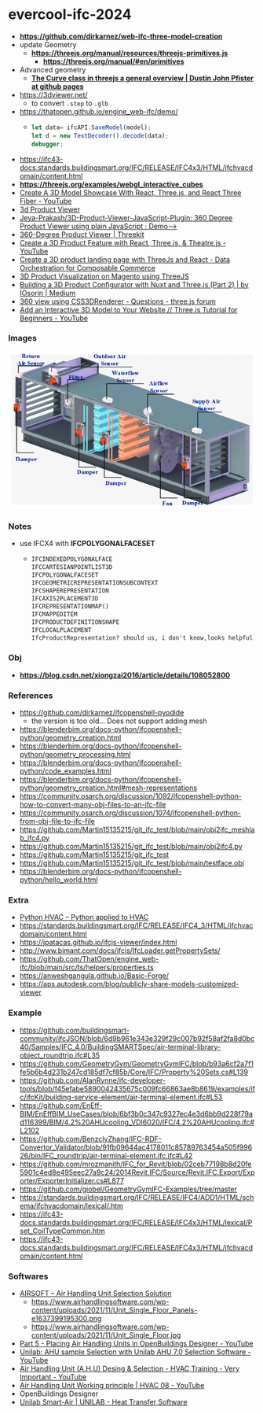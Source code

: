 evercool-ifc-2024
=================
- **https://github.com/dirkarnez/web-ifc-three-model-creation**
- update Geometry
  - **https://threejs.org/manual/resources/threejs-primitives.js**
    - **https://threejs.org/manual/#en/primitives**
- Advanced geometry
  - [**The Curve class in threejs a general overview | Dustin John Pfister at github pages**](https://dustinpfister.github.io/2022/06/17/threejs-curve/)
- https://3dviewer.net/
  - to convert `.step` to `.glb`
- https://thatopen.github.io/engine_web-ifc/demo/
  - ```js
    let data= ifcAPI.SaveModel(model);
    let d = new TextDecoder().decode(data);
    debugger;
    ```
- https://ifc43-docs.standards.buildingsmart.org/IFC/RELEASE/IFC4x3/HTML/ifchvacdomain/content.html
- **https://threejs.org/examples/webgl_interactive_cubes**
- [Create A 3D Model Showcase With React, Three.js, and React Three Fiber - YouTube](https://www.youtube.com/watch?v=QaRIHrRclVk)
- [3d Product Viewer](https://3d-product-viewer-with-threejs.netlify.app/)
- [Jeya-Prakash/3D-Product-Viewer-JavaScript-Plugin: 360 Degree Product Viewer using plain JavaScript : Demo-->](https://github.com/Jeya-Prakash/3D-Product-Viewer-JavaScript-Plugin)
- [360-Degree Product Viewer | Threekit](https://www.threekit.com/solutions/360-degree-product-viewer)
- [Create a 3D Product Feature with React, Three.js, & Theatre.js - YouTube](https://www.youtube.com/watch?v=680171tryig)
- [Create a 3D product landing page with ThreeJs and React - Data Orchestration for Composable Commerce](https://www.takeshape.io/articles/create-a-3d-product-landing-page-with-threejs-and-react/)
- [3D Product Visualization on Magento using ThreeJS](https://www.brihaspatitech.com/blog/3d-product-modelling-magento-using-threejs/)
- [Building a 3D Product Configurator with Nuxt and Three.js (Part 2) | by IOsorin | Medium](https://iosorin.medium.com/building-a-3d-product-configurator-using-nuxt-and-three-js-part-2-fc960e19aa18)
- [360 view using CSS3DRenderer - Questions - three.js forum](https://discourse.threejs.org/t/360-view-using-css3drenderer/17045)
- [Add an Interactive 3D Model to Your Website // Three.js Tutorial for Beginners - YouTube](https://www.youtube.com/watch?v=aOQuuotM-Ww)
### Images
![](The-structure-diagram-of-the-air-handling-unit-AHU-in-the-laboratory.png)
### Notes
- use IFCX4 with **IFCPOLYGONALFACESET**
  - ```
    IFCINDEXEDPOLYGONALFACE
    IFCCARTESIANPOINTLIST3D
    IFCPOLYGONALFACESET
    IFCGEOMETRICREPRESENTATIONSUBCONTEXT
    IFCSHAPEREPRESENTATION
    IFCAXIS2PLACEMENT3D
    IFCREPRESENTATIONMAP()
    IFCMAPPEDITEM
    IFCPRODUCTDEFINITIONSHAPE
    IFCLOCALPLACEMENT
    IfcProductRepresentation? should us, i don't know,looks helpful
    ```
### Obj
- **https://blog.csdn.net/xiongzai2016/article/details/108052800**
### References
- https://github.com/dirkarnez/ifcopenshell-pyodide
  - the version is too old... Does not support adding mesh
- https://blenderbim.org/docs-python/ifcopenshell-python/geometry_creation.html
- https://blenderbim.org/docs-python/ifcopenshell-python/geometry_processing.html
- https://blenderbim.org/docs-python/ifcopenshell-python/code_examples.html
- https://blenderbim.org/docs-python/ifcopenshell-python/geometry_creation.html#mesh-representations
- https://community.osarch.org/discussion/1092/ifcopenshell-python-how-to-convert-many-obj-files-to-an-ifc-file
- https://community.osarch.org/discussion/1074/ifcopenshell-python-from-obj-file-to-ifc-file
- https://github.com/Martin15135215/git_ifc_test/blob/main/obj2ifc_meshlab_ifc4.py
- https://github.com/Martin15135215/git_ifc_test/blob/main/obj2ifc4.py
- https://github.com/Martin15135215/git_ifc_test
- https://github.com/Martin15135215/git_ifc_test/blob/main/testface.obj
- https://blenderbim.org/docs-python/ifcopenshell-python/hello_world.html

### Extra
- [Python HVAC – Python applied to HVAC](https://pythoncvc.net/?lang=en)
- https://standards.buildingsmart.org/IFC/RELEASE/IFC4_3/HTML/ifchvacdomain/content.html
- https://jpatacas.github.io/ifcjs-viewer/index.html
- http://www.bimant.com/docs/ifcjs/IfcLoader.getPropertySets/
- https://github.com/ThatOpen/engine_web-ifc/blob/main/src/ts/helpers/properties.ts
- https://anweshgangula.github.io/Basic-Forge/
- https://aps.autodesk.com/blog/publicly-share-models-customized-viewer

### Example
- https://github.com/buildingsmart-community/ifcJSON/blob/6d9b961e343e329f29c007b92f58af2fa8d0bc40/Samples/IFC_4.0/BuildingSMARTSpec/air-terminal-library-object_roundtrip.ifc#L35
- https://github.com/GeometryGym/GeometryGymIFC/blob/b93a6cf2a7f1fe5b6b4d231b247cd185df7cf85b/Core/IFC/Property%20Sets.cs#L139
- https://github.com/AlanRynne/ifc-developer-tools/blob/f45efabe5890042435675c009fc66863ae8b8619/examples/ifc/ifcKit/building-service-element/air-terminal-element.ifc#L53
- https://github.com/EnEff-BIM/EnEffBIM_UseCases/blob/6bf3b0c347c9327ec4e3d6bb9d228f79ad116399/BIM/4.2%20AHUcooling_VDI6020/IFC/4.2%20AHUcooling.ifc#L2102
- https://github.com/BenzclyZhang/IFC-RDF-Convertor_Validator/blob/91fb09644ac4178011c85789763454a505f99626/bin/IFC_roundtrip/air-terminal-element.ifc.ifc#L42
- https://github.com/mrozmanith/IFC_for_Revit/blob/02ceb77198b8d20fe5901c4ed8e495eec27a9c24/2014Revit.IFC/Source/Revit.IFC.Export/Exporter/ExporterInitializer.cs#L877
- https://github.com/giobel/GeometryGymIFC-Examples/tree/master
- https://standards.buildingsmart.org/IFC/RELEASE/IFC4/ADD1/HTML/schema/ifchvacdomain/lexical/.htm
- https://ifc43-docs.standards.buildingsmart.org/IFC/RELEASE/IFC4x3/HTML/lexical/Pset_CoilTypeCommon.htm
- https://ifc43-docs.standards.buildingsmart.org/IFC/RELEASE/IFC4x3/HTML/ifchvacdomain/content.html

### Softwares
- [AIRSOFT – Air Handling Unit Selection Solution](https://www.airhandlingsoftware.com/)
  - https://www.airhandlingsoftware.com/wp-content/uploads/2021/11/Unit_Single_Floor_Panels-e1637399195300.png
  - https://www.airhandlingsoftware.com/wp-content/uploads/2021/11/Unit_Single_Floor.jpg
- [Part 5 - Placing Air Handling Units in OpenBuildings Designer - YouTube](https://www.youtube.com/watch?v=cpP3koUY3nI)
- [Unilab: AHU sample Selection with Unilab AHU 7.0 Selection Software - YouTube](https://www.youtube.com/watch?v=qs9gAXqYW7o)
- [Air Handling Unit (A.H.U) Desing & Selection - HVAC Training - Very Important - YouTube](https://www.youtube.com/watch?v=-ZtdefdZNg8)
- [Air Handling Unit Working principle | HVAC 08 - YouTube](https://www.youtube.com/watch?v=62AXWAaN1DQ)
- OpenBuildings Designer
- [Unilab Smart-Air | UNILAB - Heat Transfer Software](https://www.unilab.eu/heat-transfer-software/unilab-smart-air/)

